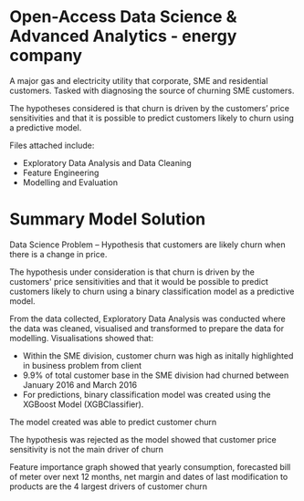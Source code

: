 # Open-Access Data Science & Advanced Analytics - energy company

A major gas and electricity utility that corporate, SME and residential customers. Tasked with diagnosing the source of churning SME customers. 

The hypotheses considered is that churn is driven by the customers’ price sensitivities and that it is possible to predict customers likely to churn using a predictive model.


Files attached include:
- Exploratory Data Analysis and Data Cleaning
- Feature Engineering
- Modelling and Evaluation

# Summary Model Solution
Data Science Problem – Hypothesis that customers are likely churn when there is a change in price.

The hypothesis under consideration is that churn is driven by the customers' price sensitivities and that it would be possible to predict customers likely to churn using a binary classification model as a predictive model.

From the data collected, Exploratory Data Analysis was conducted where the data was cleaned, visualised and transformed to prepare the data for modelling. Visualisations showed that:

* Within the SME division, customer churn was high as initally highlighted in business problem from client
* 9.9% of total customer base in the SME division had churned between January 2016 and March 2016
* For predictions, binary classification model was created using the XGBoost Model (XGBClassifier).

The model created was able to predict customer churn

The hypothesis was rejected as the model showed that customer price sensitivity is not the main driver of churn

Feature importance graph showed that yearly consumption, forecasted bill of meter over next 12 months, net margin and dates of last modification to products are the 4 largest drivers of customer churn
